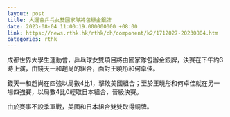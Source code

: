```yaml
---
layout: post
title: 大運會乒乓女雙國家隊將包辦金銀牌
date: 2023-08-04 11:00:19.000000000 +08:00
link: https://news.rthk.hk/rthk/ch/component/k2/1712027-20230804.htm
categories: rthk
---
```


成都世界大學生運動會，乒乓球女雙項目將由國家隊包辦金銀牌，決賽在下午約3時上演，由錢天一和趙尚的組合，面對王曉彤和何卓佳。

錢天一和趙尚在四強以局數4比1，擊敗美國組合；至於王曉彤和何卓佳就在另一場四強賽，以局數4比0輕取日本組合，晉級決賽。

由於賽事不設季軍戰，美國和日本組合雙雙取得銅牌。
